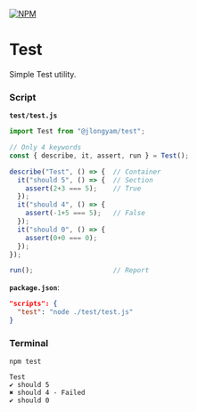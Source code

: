 [![NPM](https://nodei.co/npm/@jlongyam/test.svg?style=flat&data=n,v,d&color=blue)](https://www.npmjs.com/package/@jlongyam/test)
# Test #

Simple Test utility.

### Script

__`test/test.js`__

```js
import Test from "@jlongyam/test";

// Only 4 keywords
const { describe, it, assert, run } = Test();

describe("Test", () => {  // Container
  it("should 5", () => {  // Section
    assert(2+3 === 5);    // True
  });
  it("should 4", () => {
    assert(-1+5 === 5);   // False
  });
  it("should 0", () => {
    assert(0+0 === 0);
  });
});

run();                    // Report
```

__`package.json`__:

```JSON
"scripts": {
  "test": "node ./test/test.js"
}
```

### Terminal

```shell
npm test
```

```shell
Test
✔ should 5
✖ should 4 - Failed
✔ should 0
```